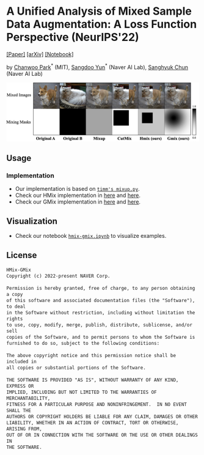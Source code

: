 # A Unified Analysis of Mixed Sample Data Augmentation: A Loss Function Perspective (NeurIPS'22) 

[[Paper]](https://neurips.cc/virtual/2022/poster/55229) [[arXiv]](https://arxiv.org/abs/2208.09913) [[Notebook]](hmix-gmix.ipynb)

by [Chanwoo Park](https://chanwoo-park-official.github.io/)<sup>\*</sup> (MIT), [Sangdoo Yun](https://sangdooyun.github.io/)<sup>\*</sup> (Naver AI Lab), [Sanghyuk Chun](https://sanghyukchun.github.io/home/) (Naver AI Lab)


![msda_mask](data/msda_mask.png)


## Usage

### Implementation
- Our implementation is based on [`timm's mixup.py`](https://github.com/rwightman/pytorch-image-models/blob/main/timm/data/mixup.py).
- Check our HMix implementation in [here](mixup.py#L103) and [here](mixup.py#L264).
- Check our GMix implementation in [here](mixup.py#L123) and [here](mixup.py#L277).


## Visualization
- Check our notebook [`hmix-gmix.ipynb`](hmix-gmix.ipynb) to visualize examples. 


## License
```
HMix-GMix
Copyright (c) 2022-present NAVER Corp.

Permission is hereby granted, free of charge, to any person obtaining a copy
of this software and associated documentation files (the "Software"), to deal
in the Software without restriction, including without limitation the rights
to use, copy, modify, merge, publish, distribute, sublicense, and/or sell
copies of the Software, and to permit persons to whom the Software is
furnished to do so, subject to the following conditions:

The above copyright notice and this permission notice shall be included in
all copies or substantial portions of the Software.

THE SOFTWARE IS PROVIDED "AS IS", WITHOUT WARRANTY OF ANY KIND, EXPRESS OR
IMPLIED, INCLUDING BUT NOT LIMITED TO THE WARRANTIES OF MERCHANTABILITY,
FITNESS FOR A PARTICULAR PURPOSE AND NONINFRINGEMENT.  IN NO EVENT SHALL THE
AUTHORS OR COPYRIGHT HOLDERS BE LIABLE FOR ANY CLAIM, DAMAGES OR OTHER
LIABILITY, WHETHER IN AN ACTION OF CONTRACT, TORT OR OTHERWISE, ARISING FROM,
OUT OF OR IN CONNECTION WITH THE SOFTWARE OR THE USE OR OTHER DEALINGS IN
THE SOFTWARE.
```
